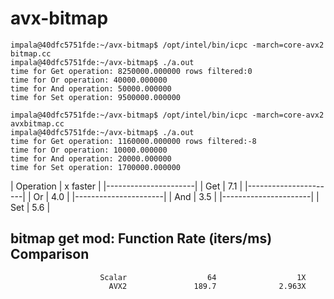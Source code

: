 # avx-bitmap
```
impala@40dfc5751fde:~/avx-bitmap$ /opt/intel/bin/icpc -march=core-avx2 bitmap.cc
impala@40dfc5751fde:~/avx-bitmap$ ./a.out
time for Get operation: 8250000.000000 rows filtered:0
time for Or operation: 40000.000000
time for And operation: 50000.000000
time for Set operation: 9500000.000000
```
```
impala@40dfc5751fde:~/avx-bitmap$ /opt/intel/bin/icpc -march=core-avx2 avxbitmap.cc
impala@40dfc5751fde:~/avx-bitmap$ ./a.out
time for Get operation: 1160000.000000 rows filtered:-8
time for Or operation: 10000.000000
time for And operation: 20000.000000
time for Set operation: 1700000.000000
```

| Operation | x faster |
|----------------------|
|   Get     |   7.1    |
|----------------------|
|   Or      |   4.0    |
|----------------------|
|   And     |   3.5    |
|----------------------|
|   Set     |   5.6    |

bitmap get mod:       Function     Rate (iters/ms)          Comparison
----------------------------------------------------------------------
                        Scalar                  64                  1X
                          AVX2               189.7              2.963X


